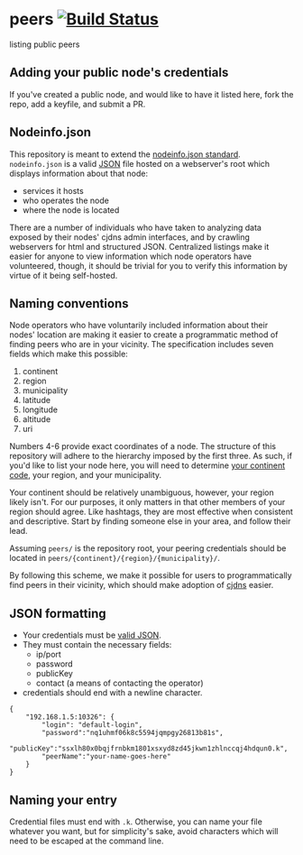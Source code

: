 # peers [![Build Status](https://secure.travis-ci.org/hyperboria/peers.png)](http://travis-ci.org/hyperboria/peers)

listing public peers

## Adding your public node's credentials

If you've created a public node, and would like to have it listed here, fork the repo, add a keyfile, and submit a PR.

## Nodeinfo.json

This repository is meant to extend the [nodeinfo.json standard](https://github.com/hyperboria/docs/blob/master/cjdns/nodeinfo-json.md "nodeinfo.json standard, from Hyperboria's docs repo").
`nodeinfo.json` is a valid [JSON](http://www.json.org/ "the Javascript Object Notation standard") file hosted on a webserver's root which displays information about that node:

* services it hosts
* who operates the node
* where the node is located

There are a number of individuals who have taken to analyzing data exposed by their nodes' cjdns admin interfaces, and by crawling webservers for html and structured JSON.
Centralized listings make it easier for anyone to view information which node operators have volunteered, though, it should be trivial for you to verify this information by virtue of it being self-hosted.

## Naming conventions

Node operators who have voluntarily included information about their nodes' location are making it easier to create a programmatic method of finding peers who are in your vicinity.
The specification includes seven fields which make this possible:

1. continent
2. region
3. municipality
4. latitude
5. longitude
6. altitude
7. uri

Numbers 4-6 provide exact coordinates of a node. The structure of this repository will adhere to the hierarchy imposed by the first three.
As such, if you'd like to list your node here, you will need to determine [your continent code](https://github.com/hyperboria/docs/blob/master/cjdns/nodeinfo-json.md#regarding-continent-codes), your region, and your municipality.

Your continent should be relatively unambiguous, however, your region likely isn't.
For our purposes, it only matters in that other members of your region should agree.
Like hashtags, they are most effective when consistent and descriptive.
Start by finding someone else in your area, and follow their lead.

Assuming `peers/` is the repository root, your peering credentials should be located in `peers/{continent}/{region}/{municipality}/`.

By following this scheme, we make it possible for users to programmatically find peers in their vicinity, which should make adoption of [cjdns](https://github.com/cjdelisle/cjdns) easier.

## JSON formatting

* Your credentials must be [valid JSON](http://jsonlint.com/).
* They must contain the necessary fields:
  + ip/port
  + password
  + publicKey
  + contact (a means of contacting the operator)
* credentials should end with a newline character.


```
{
    "192.168.1.5:10326": {
        "login": "default-login",
        "password":"nq1uhmf06k8c5594jqmpgy26813b81s",
        "publicKey":"ssxlh80x0bqjfrnbkm1801xsxyd8zd45jkwn1zhlnccqj4hdqun0.k",
        "peerName":"your-name-goes-here"
    }
}
```

## Naming your entry

Credential files must end with `.k`.
Otherwise, you can name your file whatever you want, but for simplicity's sake, avoid characters which will need to be escaped at the command line.

